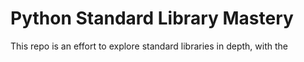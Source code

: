 # Python Standard Library Mastery

This repo is an effort to explore standard libraries in depth, with the